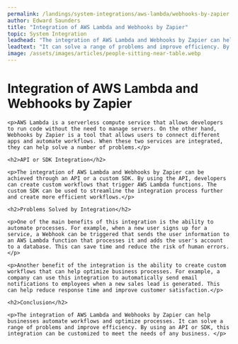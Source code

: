 ```yaml
---
permalink: /landings/system-integrations/aws-lambda/webhooks-by-zapier
author: Edward Saunders
title: "Integration of AWS Lambda and Webhooks by Zapier"
topic: System Integration
leadhead: "The integration of AWS Lambda and Webhooks by Zapier can help businesses automate workflows and optimize processes"
leadtext: "It can solve a range of problems and improve efficiency. By using an API or SDK, this integration can be customized to meet the needs of any business."
image: /assets/images/articles/people-sitting-near-table.webp
---
```

<div class="arttext">	<h1>Integration of AWS Lambda and Webhooks by Zapier</h1>
	
	<p>AWS Lambda is a serverless compute service that allows developers to run code without the need to manage servers. On the other hand, Webhooks by Zapier is a tool that allows users to connect different apps and automate workflows. When these two services are integrated, they can help solve a number of problems.</p>

	<h2>API or SDK Integration</h2>

	<p>The integration of AWS Lambda and Webhooks by Zapier can be achieved through an API or a custom SDK. By using the API, developers can create custom workflows that trigger AWS Lambda functions. The custom SDK can be used to streamline the integration process further and create more efficient workflows.</p>

	<h2>Problems Solved by Integration</h2>

	<p>One of the main benefits of this integration is the ability to automate processes. For example, when a new user signs up for a service, a Webhook can be triggered that sends the user information to an AWS Lambda function that processes it and adds the user's account to a database. This can save time and reduce the risk of human errors.</p>

	<p>Another benefit of the integration is the ability to create custom workflows that can help optimize business processes. For example, a company can use this integration to automatically send email notifications to employees when a new sales lead is generated. This can help reduce response time and improve customer satisfaction.</p>

	<h2>Conclusion</h2>

	<p>The integration of AWS Lambda and Webhooks by Zapier can help businesses automate workflows and optimize processes. It can solve a range of problems and improve efficiency. By using an API or SDK, this integration can be customized to meet the needs of any business. </p>
</div>